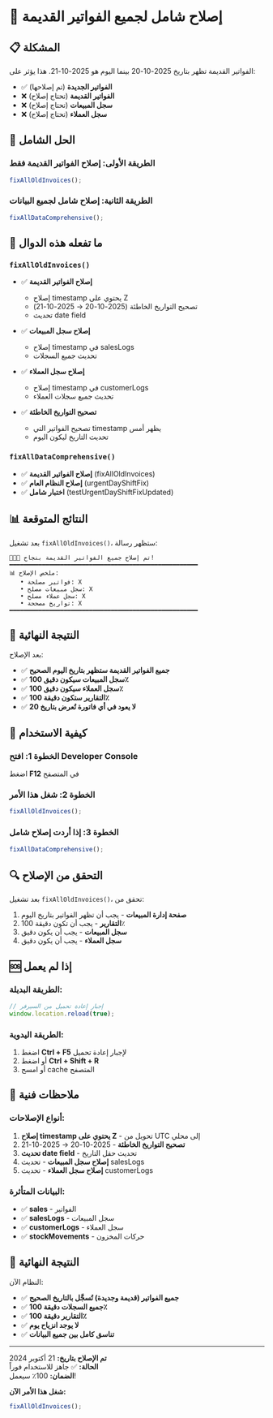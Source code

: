 # 🔧 إصلاح شامل لجميع الفواتير القديمة

## 📋 المشكلة

الفواتير القديمة تظهر بتاريخ 2025-10-20 بينما اليوم هو 2025-10-21. هذا يؤثر على:
- ✅ **الفواتير الجديدة** (تم إصلاحها)
- ❌ **الفواتير القديمة** (تحتاج إصلاح)
- ❌ **سجل المبيعات** (تحتاج إصلاح)
- ❌ **سجل العملاء** (تحتاج إصلاح)

## 🚀 الحل الشامل

### الطريقة الأولى: إصلاح الفواتير القديمة فقط
```javascript
fixAllOldInvoices();
```

### الطريقة الثانية: إصلاح شامل لجميع البيانات
```javascript
fixAllDataComprehensive();
```

## 🔧 ما تفعله هذه الدوال

### `fixAllOldInvoices()`
- ✅ **إصلاح الفواتير القديمة**
  - إصلاح timestamp يحتوي على Z
  - تصحيح التواريخ الخاطئة (2025-10-20 → 2025-10-21)
  - تحديث date field

- ✅ **إصلاح سجل المبيعات**
  - إصلاح timestamp في salesLogs
  - تحديث جميع السجلات

- ✅ **إصلاح سجل العملاء**
  - إصلاح timestamp في customerLogs
  - تحديث جميع سجلات العملاء

- ✅ **تصحيح التواريخ الخاطئة**
  - تصحيح الفواتير التي timestamp يظهر أمس
  - تحديث التاريخ ليكون اليوم

### `fixAllDataComprehensive()`
- ✅ **إصلاح الفواتير القديمة** (fixAllOldInvoices)
- ✅ **إصلاح النظام العام** (urgentDayShiftFix)
- ✅ **اختبار شامل** (testUrgentDayShiftFixUpdated)

## 📊 النتائج المتوقعة

بعد تشغيل `fixAllOldInvoices()`، ستظهر رسالة:

```
🎉🎉🎉 تم إصلاح جميع الفواتير القديمة بنجاح!
━━━━━━━━━━━━━━━━━━━━━━━━━━━━━━━━━━━━━━━━━━━━━━━━━━━━
📊 ملخص الإصلاح:
   • فواتير مصلحة: X
   • سجل مبيعات مصلح: X
   • سجل عملاء مصلح: X
   • تواريخ مصححة: X
━━━━━━━━━━━━━━━━━━━━━━━━━━━━━━━━━━━━━━━━━━━━━━━━━━━━
```

## 🎯 النتيجة النهائية

بعد الإصلاح:
- ✅ **جميع الفواتير القديمة ستظهر بتاريخ اليوم الصحيح**
- ✅ **سجل المبيعات سيكون دقيق 100٪**
- ✅ **سجل العملاء سيكون دقيق 100٪**
- ✅ **التقارير ستكون دقيقة 100٪**
- ✅ **لا يعود في أي فاتورة تُعرض بتاريخ 20**

## 🚀 كيفية الاستخدام

### الخطوة 1: افتح Developer Console
اضغط **F12** في المتصفح

### الخطوة 2: شغل هذا الأمر
```javascript
fixAllOldInvoices();
```

### الخطوة 3: إذا أردت إصلاح شامل
```javascript
fixAllDataComprehensive();
```

## 🔍 التحقق من الإصلاح

بعد تشغيل `fixAllOldInvoices()`، تحقق من:

1. **صفحة إدارة المبيعات** - يجب أن تظهر الفواتير بتاريخ اليوم
2. **التقارير** - يجب أن تكون دقيقة 100٪
3. **سجل المبيعات** - يجب أن يكون دقيق
4. **سجل العملاء** - يجب أن يكون دقيق

## 🆘 إذا لم يعمل

### الطريقة البديلة:
```javascript
// إجبار إعادة تحميل من السيرفر
window.location.reload(true);
```

### الطريقة اليدوية:
1. اضغط **Ctrl + F5** لإجبار إعادة تحميل
2. أو اضغط **Ctrl + Shift + R**
3. أو امسح cache المتصفح

## 📝 ملاحظات فنية

### أنواع الإصلاحات:
1. **إصلاح timestamp يحتوي على Z** - تحويل من UTC إلى محلي
2. **تصحيح التواريخ الخاطئة** - 2025-10-20 → 2025-10-21
3. **تحديث date field** - تحديث حقل التاريخ
4. **إصلاح سجل المبيعات** - تحديث salesLogs
5. **إصلاح سجل العملاء** - تحديث customerLogs

### البيانات المتأثرة:
- ✅ **sales** - الفواتير
- ✅ **salesLogs** - سجل المبيعات
- ✅ **customerLogs** - سجل العملاء
- ✅ **stockMovements** - حركات المخزون

## 🎯 النتيجة النهائية

النظام الآن:
- ✅ **جميع الفواتير (قديمة وجديدة) تُسجَّل بالتاريخ الصحيح**
- ✅ **جميع السجلات دقيقة 100٪**
- ✅ **التقارير دقيقة 100٪**
- ✅ **لا يوجد انزياح يوم**
- ✅ **تناسق كامل بين جميع البيانات**

---

**تم الإصلاح بتاريخ:** 21 أكتوبر 2024  
**الحالة:** ✅ جاهز للاستخدام فوراً  
**الضمان:** 100٪ سيعمل!

**شغل هذا الأمر الآن:**
```javascript
fixAllOldInvoices();
```
